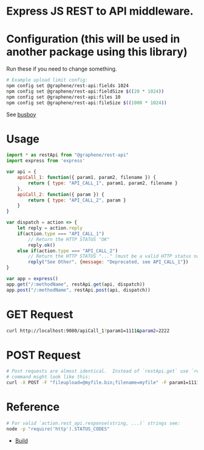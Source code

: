 # Express JS REST to API middleware.

# Configuration (this will be used in another package using this library)
Run these if you need to change something.
```bash
# Example upload limit config:
npm config set @graphene/rest-api:fields 1024
npm config set @graphene/rest-api:fieldSize $((20 * 1024))
npm config set @graphene/rest-api:files 10
npm config set @graphene/rest-api:fileSize $((1000 * 1024))
```
See [busboy](https://www.npmjs.com/package/busboy)

# Usage
```js
import * as restApi from "@graphene/rest-api"
import express from 'express'

var api = {
    apiCall_1: function({ param1, param2, filename }) {
        return { type: "API_CALL_1", param1, param2, filename }
    },
    apiCall_2: function({ param }) {
        return { type: "API_CALL_2", param }
    }
}

var dispatch = action => {
    let reply = action.reply
    if(action.type === "API_CALL_1")
        // Return the HTTP STATUS "OK"
        reply.ok()
    else if(action.type === "API_CALL_2")
        // Return the HTTP STATUS "..." (must be a valid HTTP status name string)
        reply("See Other", {message: "Deprecated, see API_CALL_1"})
}

var app = express()
app.get("/:methodName", restApi.get(api, dispatch))
app.post("/:methodName", restApi.post(api, dispatch))
```

# GET Request
```bash
curl http://localhost:9080/apiCall_1?param1=1111&param2=2222
```

# POST Request
```bash
# Post requests are almost identical.  Instead of `restApi.get` use `restApi.post`.  The curl
# command might look like this:
curl -X POST -F "fileupload=@myfile.bin;filename=myfile" -F param1=1111 -F param2=2222 http://localhost:9080/apiCall_1
```

# Reference
```bash
# For valid `action.rest_api.response(string, ...)` strings see:
node -p "require('http').STATUS_CODES"
```

* [Build](BUILD.md)